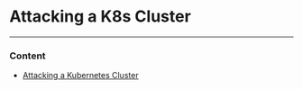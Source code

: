 # Attacking a K8s Cluster

---

### Content


* [Attacking a Kubernetes Cluster](K8s-Cluster-Attack/README.md)
